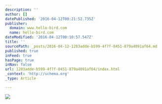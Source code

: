```yaml
---
description: ''
author: []
datePublished: '2016-04-12T00:21:52.735Z'
publisher:
  domain: www.hello-bird.com
  name: hello-bird.com
dateModified: '2016-04-12T00:10:57.547Z'
title: ''
sourcePath: _posts/2016-04-12-1283adde-b599-4f7f-8451-879a4091af64.md
published: true
inFeed: true
hasPage: true
inNav: false
url: 1283adde-b599-4f7f-8451-879a4091af64/index.html
_context: 'http://schema.org'
_type: Article

---
```

![](http://static1.squarespace.com/static/51e4a55fe4b02ac5ba21c409/56435c70e4b00c09aad89d0a/56435c97e4b00c09aad89e76/1447255261330/image.jpeg?format=500w)
